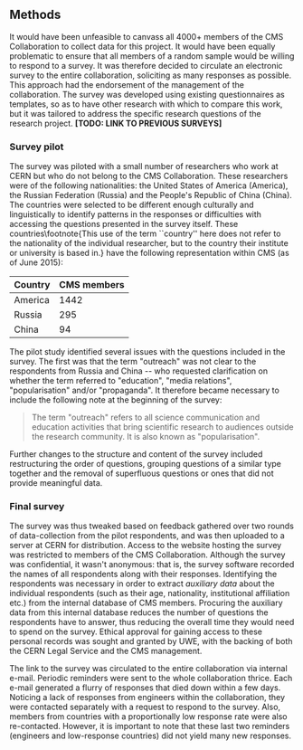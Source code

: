 ## Methods

It would have been unfeasible to canvass all 4000+ members of the CMS Collaboration to collect data for this project.
It would have been equally problematic to ensure that all members of a random sample would be willing to respond to a survey.
It was therefore decided to circulate an electronic survey to the entire collaboration, soliciting as many responses as possible.
This approach had the endorsement of the management of the collaboration.
The survey was developed using existing questionnaires as templates, so as to have other research with which to compare this work, but it was tailored to address the specific research questions of the research project. **[TODO: LINK TO PREVIOUS SURVEYS]**

### Survey pilot

The survey was piloted with a small number of researchers who work at CERN but who do not belong to the CMS Collaboration.
These researchers were of the following nationalities: the United States of America (America), the Russian Federation (Russia) and the People's Republic of China (China).
The countries were selected to be different enough culturally and linguistically to identify patterns in the responses or difficulties with accessing the questions presented in the survey itself.
These countries\footnote{This use of the term ``country'' here does not refer to the nationality of the individual researcher, but to the country their institute or university is based in.} have the following representation within CMS (as of June 2015):

|Country|CMS members|
|:---|:---|
|America|1442|
|Russia|295|
|China|94|

The pilot study identified several issues with the questions included in the survey.
The first was that the term "outreach" was not clear to the respondents from Russia and China -- who requested clarification on whether the term referred to "education", "media relations",  "popularisation" and/or "propaganda".
It therefore became necessary to include the following note at the beginning of the survey:

> The term "outreach" refers to all science communication and education activities that bring scientific research to audiences outside the research community. It is also known as "popularisation".

Further changes to the structure and content of the survey included restructuring the order of questions, grouping questions of a similar type together and the removal of superfluous questions or ones that did not provide meaningful data.

### Final survey

The survey was thus tweaked based on feedback gathered over two rounds of data-collection from the pilot respondents, and was then uploaded to a server at CERN for distribution.
Access to the website hosting the survey was restricted to members of the CMS Collaboration.
Although the survey was confidential, it wasn't anonymous: that is, the survey software recorded the names of all respondents along with their responses.
Identifying the respondents was necessary in order to extract *auxiliary data* about the individual respondents (such as their age, nationality, institutional affiliation etc.) from the internal database of CMS members.
Procuring the auxiliary data from this internal database reduces the number of questions the respondents have to answer, thus reducing the overall time they would need to spend on the survey.
Ethical approval for gaining access to these personal records was sought and granted by UWE, with the backing of both the CERN Legal Service and the CMS management.

The link to the survey was circulated to the entire collaboration via internal e-mail.
Periodic reminders were sent to the whole collaboration thrice.
Each e-mail generated a flurry of responses that died down within a few days.
Noticing a lack of responses from engineers within the collaboration, they were contacted separately with a request to respond to the survey.
Also, members from countries with a proportionally low response rate were also re-contacted.
However, it is important to note that these last two reminders (engineers and low-response countries) did not yield many new responses.
